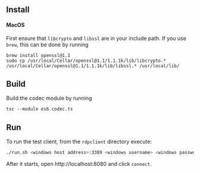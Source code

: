 ## Install

#### MacOS

First ensure that `libcrypto` and `libssl` are in your include path. If you use `brew`, this can be done by running

```
brew install openssl@1.1
sudo cp /usr/local/Cellar/openssl@1.1/1.1.1k/lib/libcrypto.* /usr/local/Cellar/openssl@1.1/1.1.1k/lib/libssl.* /usr/local/lib/
```

## Build

Build the codec module by running
```
tsc --module es6 codec.ts
```

## Run

To run the test client, from the `rdpclient` directory execute:

```sh
./run.sh <windows host address>:3389 <windows username> <windows password>
```

After it starts, open http://localhost:8080 and click `connect`.

